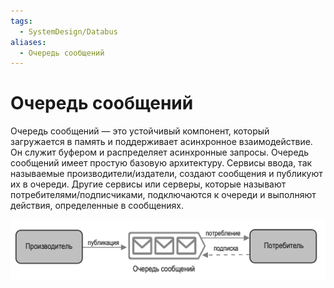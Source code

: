 ```yaml
---
tags:
  - SystemDesign/Databus
aliases:
  - Очередь сообщений
---
```

# Очередь сообщений

Очередь сообщений — это устойчивый компонент, который загружается в память и поддерживает асинхронное взаимодействие. Он служит буфером и распределяет асинхронные запросы. Очередь сообщений имеет простую базовую архитектуру. Сервисы ввода, так называемые производители/издатели, создают сообщения и публикуют их в очереди. Другие сервисы или серверы, которые называют потребителями/подписчиками, подключаются к очереди и выполняют действия, определенные в сообщениях.

![](./images/queue_01.png)

